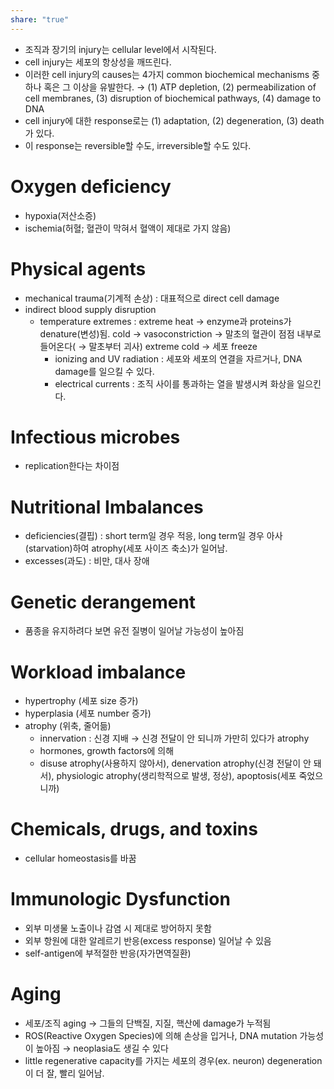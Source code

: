 ```yaml
---
share: "true"
---
```

- 조직과 장기의 injury는 cellular level에서 시작된다.
- cell injury는 세포의 항상성을 깨뜨린다.
- 이러한 cell injury의 causes는 4가지 common biochemical mechanisms 중 하나 혹은 그 이상을 유발한다.
 → (1) ATP depletion, (2) permeabilization of cell membranes, (3) disruption of biochemical pathways, (4) damage to DNA
 - cell injury에 대한 response로는 (1) adaptation, (2) degeneration, (3) death가 있다.
 - 이 response는 reversible할 수도, irreversible할 수도 있다. 

# Oxygen deficiency

- hypoxia(저산소증)
- ischemia(허혈; 혈관이 막혀서 혈액이 제대로 가지 않음)

# Physical agents

- mechanical trauma(기계적 손상) : 대표적으로 direct cell damage
- indirect blood supply disruption
	- temperature extremes :
		  extreme heat → enzyme과 proteins가 denature(변성)됨.
		  cold → vasoconstriction → 말초의 혈관이 점점 내부로 들어온다( → 말초부터 괴사)
		  extreme cold → 세포 freeze
	  - ionizing and UV radiation : 세포와 세포의 연결을 자르거나, DNA damage를 일으킬 수 있다.
	  - electrical currents : 조직 사이를 통과하는 열을 발생시켜 화상을 일으킨다.

# Infectious microbes

- replication한다는 차이점

# Nutritional Imbalances

- deficiencies(결핍) : short term일 경우 적응, long term일 경우 아사(starvation)하여 atrophy(세포 사이즈 축소)가 일어남.
- excesses(과도) : 비만, 대사 장애 

# Genetic derangement

- 품종을 유지하려다 보면 유전 질병이 일어날 가능성이 높아짐

# Workload imbalance

- hypertrophy (세포 size 증가)
- hyperplasia (세포 number 증가)
- atrophy (위축, 줄어듦)
	- innervation : 신경 지배 → 신경 전달이 안 되니까 가만히 있다가 atrophy
	- hormones, growth factors에 의해
	- disuse atrophy(사용하지 않아서), denervation atrophy(신경 전달이 안 돼서), physiologic atrophy(생리학적으로 발생, 정상), apoptosis(세포 죽었으니까)

# Chemicals, drugs, and toxins

- cellular homeostasis를 바꿈

# Immunologic Dysfunction

- 외부 미생물 노출이나 감염 시 제대로 방어하지 못함
- 외부 항원에 대한 알레르기 반응(excess response) 일어날 수 있음
- self-antigen에 부적절한 반응(자가면역질환)

# Aging

- 세포/조직 aging → 그들의 단백질, 지질, 핵산에 damage가 누적됨
- ROS(Reactive Oxygen Species)에 의해 손상을 입거나, DNA mutation 가능성이 높아짐 → neoplasia도 생길 수 있다
- little regenerative capacity를 가지는 세포의 경우(ex. neuron) degeneration이 더 잘, 빨리 일어남.
